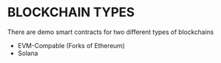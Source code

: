 # BLOCKCHAIN TYPES #
There are demo smart contracts for two different types of blockchains
* EVM-Compable (Forks of Ethereum)
* Solana